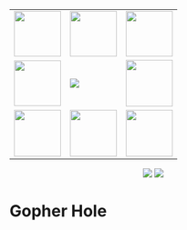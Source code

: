 <div width="100%">
    <table border="0" width="50%" align="center">
      <tr>
        <td><img src="https://img1.github.io/tmp/1.jpg" height="80" width="82"></td>
        <td><img src="https://img1.github.io/tmp/2.jpg" height="80" width="82"></td>
        <td><img src="https://img1.github.io/tmp/3.jpg" height="80" width="82"></td>
      </tr>
      <tr>
        <td><img src="https://img1.github.io/tmp/4.jpg" height="80" width="82"></td>
        <td><img src="https://img.shields.io/github/stars/coredumptoday/gopherhole.svg?style=social"></td>
        <td><img src="https://img1.github.io/tmp/6.jpg" height="82" width="82"></td>
      </tr>
       <tr>
        <td><img src="https://img1.github.io/tmp/7.jpg" height="82" width="82"></td>
        <td><img src="https://img1.github.io/tmp/8.jpg" height="82" width="82"></td>
        <td><img src="https://img1.github.io/tmp/9.jpg" height="82" width="82"></td>
      </tr>
    </table>
    <p align="center">
        <img src="https://img.shields.io/badge/Language-Golang-brightred.svg" /> 
        <img src="https://img.shields.io/badge/学习方式-在线阅读-brightgreen.svg" />
    </p>
</div>

# Gopher Hole
